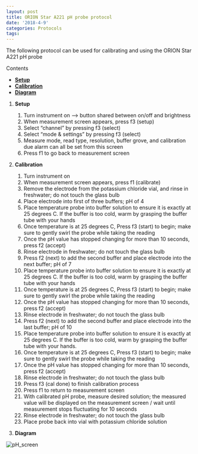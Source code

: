 ```yaml
---
layout: post
title: ORION Star A221 pH probe protocol
date: '2018-4-9'
categories: Protocols
tags: 
---
```

The following protocol can be used for calibrating and using the ORION Star A221 pH probe

Contents

- [**Setup**](#Setup) 
- [**Calibration**](#Calibration) 
- [**Diagram**](#Diagram)


1. <a name="Setup"></a> **Setup**
	1. Turn instrument on --> button shared between on/off and brightness
	2. When measurement screen appears, press f3 (setup)
	3. Select “channel” by pressing f3 (select)
	4. Select “mode & settings” by pressing f3 (select)
	5. Measure mode, read type, resolution, buffer grove, and calibration due alarm can all be set from this screen
	6. Press f1 to go back to measurement screen
	
	

2. <a name="Calibration"></a> **Calibration**
	1. Turn instrument on
	2. When measurement screen appears, press f1 (calibrate)
	3. Remove the electrode from the potassium chloride vial, and rinse in freshwater; do not touch the glass bulb
	4. Place electrode into first of three buffers; pH of 4
	5. Place temperature probe into buffer solution to ensure it is exactly at 25 degrees C. If the buffer is too cold, warm by grasping the buffer tube with your hands
	6. Once temperature is at 25 degrees C, Press f3 (start) to begin; make sure to gently swirl the probe while taking the reading
	7. Once the pH value has stopped changing for more than 10 seconds, press f2 (accept)
	8. Rinse electrode in freshwater; do not touch the glass bulb
	9. Press f2 (next) to add the second buffer and place electrode into the next buffer; pH of 7
	10. Place temperature probe into buffer solution to ensure it is exactly at 25 degrees C. If the buffer is too cold, warm by grasping the buffer tube with your hands
	11. Once temperature is at 25 degrees C, Press f3 (start) to begin; make sure to gently swirl the probe while taking the reading
	12. Once the pH value has stopped changing for more than 10 seconds, press f2 (accept)
	13. Rinse electrode in freshwater; do not touch the glass bulb
	14. Press f2 (next) to add the second buffer and place electrode into the last buffer; pH of 10
	15. Place temperature probe into buffer solution to ensure it is exactly at 25 degrees C. If the buffer is too cold, warm by grasping the buffer tube with your hands.
	16. Once temperature is at 25 degrees C, Press f3 (start) to begin; make sure to gently swirl the probe while taking the reading
	17. Once the pH value has stopped changing for more than 10 seconds, press f2 (accept)
	18. Rinse electrode in freshwater; do not touch the glass bulb
	19. Press f3 (cal done) to finish calibration process
	20. Press f1 to return to measurement screen
	21. With calibrated pH probe, measure desired solution; the measured value will be displayed on the measurement screen / wait until measurement stops fluctuating for 10 seconds
	22. Rinse electrode in freshwater; do not touch the glass bulb
	23. Place probe back into vial with potassium chloride solution
	
3. <a name="Diagram"></a> **Diagram**

![pH_screen](https://github.com/AndrewGPetlock/Petlock_Lab_Notebook/images/pH_screen)

